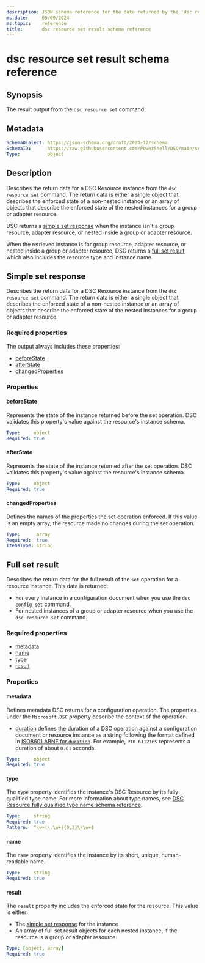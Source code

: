 ```yaml
---
description: JSON schema reference for the data returned by the 'dsc resource set' command.
ms.date:     05/09/2024
ms.topic:    reference
title:       dsc resource set result schema reference
---
```


# dsc resource set result schema reference

## Synopsis

The result output from the `dsc resource set` command.

## Metadata

```yaml
SchemaDialect: https://json-schema.org/draft/2020-12/schema
SchemaID:      https://raw.githubusercontent.com/PowerShell/DSC/main/schemas/2024/04/outputs/resource/set.json
Type:          object
```

## Description

Describes the return data for a DSC Resource instance from the `dsc resource set` command. The
return data is either a single object that describes the enforced state of a non-nested instance or
an array of objects that describe the enforced state of the nested instances for a group or adapter
resource.

DSC returns a [simple set response](#simple-set-response) when the instance isn't a group resource,
adapter resource, or nested inside a group or adapter resource.

When the retrieved instance is for group resource, adapter resource, or nested inside a group or
adapter resource, DSC returns a [full set result](#full-set-result), which also includes the
resource type and instance name.

## Simple set response

Describes the return data for a DSC Resource instance from the `dsc resource set` command. The
return data is either a single object that describes the enforced state of a non-nested instance or
an array of objects that describe the enforced state of the nested instances for a group or adapter
resource.

### Required properties

The output always includes these properties:

- [beforeState](#beforestate)
- [afterState](#afterstate)
- [changedProperties](#changedproperties)

### Properties

#### beforeState

Represents the state of the instance returned before the set operation. DSC validates this
property's value against the resource's instance schema.

```yaml
Type:     object
Required: true
```

#### afterState

Represents the state of the instance returned after the set operation. DSC validates this
property's value against the resource's instance schema.

```yaml
Type:     object
Required: true
```

#### changedProperties

Defines the names of the properties the set operation enforced. If this value is an empty array,
the resource made no changes during the set operation.

```yaml
Type:      array
Required:  true
ItemsType: string
```

## Full set result

Describes the return data for the full result of the `set` operation for a resource instance. This
data is returned:

- For every instance in a configuration document when you use the `dsc config set` command.
- For nested instances of a group or adapter resource when you use the `dsc resource set` command.

### Required properties

- [metadata](#metadata-1)
- [name](#name)
- [type](#type)
- [result](#result)

### Properties

#### metadata

Defines metadata DSC returns for a configuration operation. The properties under the
`Microsoft.DSC` property describe the context of the operation.

- [duration][01] defines the duration of a DSC operation against a configuration document or
  resource instance as a string following the format defined in [ISO8601 ABNF for `duration`][02].
  For example, `PT0.611216S` represents a duration of about `0.61` seconds.

```yaml
Type:     object
Required: true
```

#### type

The `type` property identifies the instance's DSC Resource by its fully qualified type name.
For more information about type names, see
[DSC Resource fully qualified type name schema reference][03].

```yaml
Type:     string
Required: true
Pattern:  ^\w+(\.\w+){0,2}\/\w+$
```

#### name

The `name` property identifies the instance by its short, unique, human-readable name.

```yaml
Type:     string
Required: true
```

#### result

The `result` property includes the enforced state for the resource. This value is either:

- The [simple set response](#simple-set-response) for the instance
- An array of full set result objects for each nested instance, if the resource is a group or
  adapter resource.

```yaml
Type: [object, array]
Required: true
```

<!-- Link reference definitions -->
[01]: ../../metadata/Microsoft.DSC/properties.md#duration
[02]: https://datatracker.ietf.org/doc/html/rfc3339#appendix-A
[03]: ../../definitions/resourceType.md
